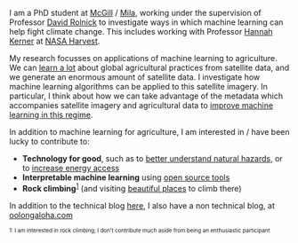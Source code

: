 I am a PhD student at [McGill](https://www.mcgill.ca/) / [Mila](https://mila.quebec/), working under the supervision of Professor [David Rolnick](https://davidrolnick.com/) to investigate ways in which machine learning can help fight climate change. This includes working with Professor [Hannah Kerner](https://hannah-rae.github.io/) at [NASA Harvest](https://nasaharvest.org/).

My research focusses on applications of machine learning to agriculture. We can [learn a lot](https://arxiv.org/abs/2006.16866) about global agricultural practices from satellite data, and we generate an enormous amount of satellite data. I investigate how machine learning algorithms can be applied to this satellite imagery. In particular, I think about how we can take advantage of the metadata which accompanies satellite imagery and agricultural data to [improve machine learning in this regime](https://arxiv.org/abs/2202.02124).

In addition to machine learning for agriculture, I am interested in / have been lucky to contribute to:
* **Technology for good**, such as to [better understand natural hazards](https://github.com/esowc/ml_drought), or to [increase energy access](https://okrasolar.com/)
* **Interpretable machine learning** using [open source tools](https://github.com/slundberg/shap)
* **Rock climbing**<sup>[1](#note)</sup> (and visiting [beautiful places](https://i2.wp.com/oolongaloha.com/wp-content/uploads/2019/08/IMG_4514.png?w=2280&ssl=1) to climb there)

In addition to the technical blog [here](/blog), I also have a non technical blog, at [oolongaloha.com](http://oolongaloha.com)

<small><small>
<a name="note">1</a>: I am interested in rock climbing; I don't contribute much aside from being an enthusiastic participant
</small></small>
